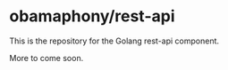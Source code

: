 # obamaphony/rest-api

This is the repository for the Golang rest-api component.

More to come soon.
